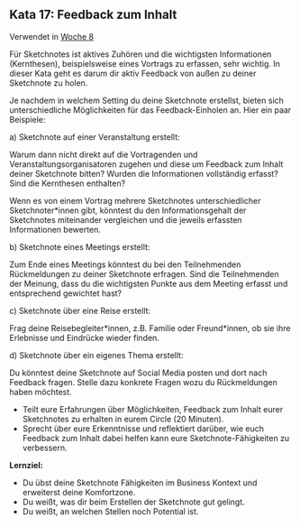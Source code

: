 ## Kata 17: Feedback zum Inhalt

Verwendet in [Woche 8](0410_Woche_08.md)

Für Sketchnotes ist aktives Zuhören und die wichtigsten Informationen (Kernthesen), beispielsweise eines Vortrags zu erfassen, sehr wichtig. In dieser Kata geht es darum dir aktiv Feedback von außen zu deiner Sketchnote zu holen. 

Je nachdem in welchem Setting du deine Sketchnote erstellst, bieten sich unterschiedliche Möglichkeiten für das Feedback-Einholen an. Hier ein paar Beispiele:

a) Sketchnote auf einer Veranstaltung erstellt:

Warum dann nicht direkt auf die Vortragenden und Veranstaltungsorganisatoren zugehen und diese um Feedback zum Inhalt deiner Sketchnote bitten? Wurden die Informationen vollständig erfasst? Sind die Kernthesen enthalten?

Wenn es von einem Vortrag mehrere Sketchnotes unterschiedlicher Sketchnoter\*innen gibt, könntest du den Informationsgehalt der Sketchnotes miteinander vergleichen und die jeweils erfassten Informationen bewerten.

b) Sketchnote eines Meetings erstellt:

Zum Ende eines Meetings könntest du bei den Teilnehmenden Rückmeldungen zu deiner Sketchnote erfragen. Sind die Teilnehmenden der Meinung, dass du die wichtigsten Punkte aus dem Meeting erfasst und entsprechend gewichtet hast?

c) Sketchnote über eine Reise erstellt: 

Frag deine Reisebegleiter\*innen, z.B. Familie oder Freund\*innen, ob sie ihre Erlebnisse und Eindrücke wieder finden.

d) Sketchnote über ein eigenes Thema erstellt:

Du könntest deine Sketchnote auf Social Media posten und dort nach Feedback fragen. Stelle dazu konkrete Fragen wozu du Rückmeldungen haben möchtest. 

- Teilt eure Erfahrungen über Möglichkeiten, Feedback zum Inhalt eurer Sketchnotes zu erhalten in eurem Circle (20 Minuten). 
- Sprecht über eure Erkenntnisse und reflektiert darüber, wie euch Feedback zum Inhalt dabei helfen kann eure Sketchnote-Fähigkeiten zu verbessern.

**Lernziel:**

- Du übst deine Sketchnote Fähigkeiten im Business Kontext und erweiterst deine Komfortzone.
- Du weißt, was dir beim Erstellen der Sketchnote gut gelingt.
- Du weißt, an welchen Stellen noch Potential ist.